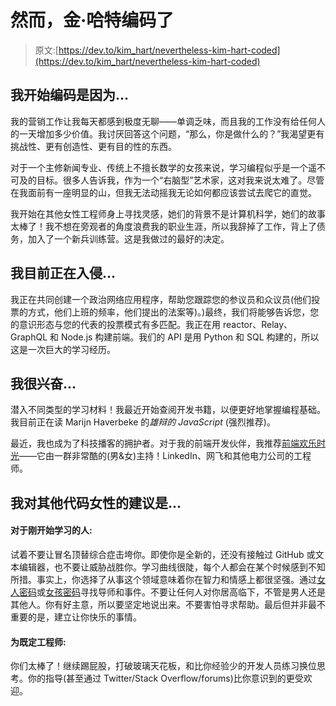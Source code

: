 # 然而，金·哈特编码了

> 原文:[https://dev.to/kim_hart/nevertheless-kim-hart-coded](https://dev.to/kim_hart/nevertheless-kim-hart-coded)

## [](#i-began-coding-because)我开始编码是因为...

我的营销工作让我每天都感到极度无聊——单调乏味，而且我的工作没有给任何人的一天增加多少价值。我讨厌回答这个问题，“那么，你是做什么的？”我渴望更有挑战性、更有创造性、更有目的性的东西。

对于一个主修新闻专业、传统上不擅长数学的女孩来说，学习编程似乎是一个遥不可及的目标。很多人告诉我，作为一个“右脑型”艺术家，这对我来说太难了。尽管在我面前有一座明显的山，但我无法动摇我无论如何都应该尝试去爬它的直觉。

我开始在其他女性工程师身上寻找灵感，她们的背景不是计算机科学，她们的故事太棒了！我不想在旁观者的角度浪费我的职业生涯，所以我辞掉了工作，背上了债务，加入了一个新兵训练营。这是我做过的最好的决定。

## [](#im-currently-hacking-on)我目前正在入侵...

我正在共同创建一个政治网络应用程序，帮助您跟踪您的参议员和众议员(他们投票的方式，他们上班的频率，他们提出的法案等)。)最终，我们将能够告诉您，您的意识形态与您的代表的投票模式有多匹配。我正在用 reactor、Relay、GraphQL 和 Node.js 构建前端。我们的 API 是用 Python 和 SQL 构建的，所以这是一次巨大的学习经历。

## [](#im-excited-about)我很兴奋...

潜入不同类型的学习材料！我最近开始查阅开发书籍，以便更好地掌握编程基础。我目前正在读 Marijn Haverbeke 的*雄辩的 JavaScript* (强烈推荐)。

最近，我也成为了科技播客的拥护者。对于我的前端开发伙伴，我推荐[前端欢乐时光](http://frontendhappyhour.com/)——它由一群非常酷的(男&女)主持！LinkedIn、网飞和其他电力公司的工程师。

## [](#my-advice-for-other-women-who-code-is)我对其他代码女性的建议是...

#### [](#for-those-just-starting-to-learn)对于刚开始学习的人:

试着不要让冒名顶替综合症击垮你。即使你是全新的，还没有接触过 GitHub 或文本编辑器，也不要让威胁战胜你。学习曲线很陡，每个人都会在某个时候感到不知所措。事实上，你选择了从事这个领域意味着你在智力和情感上都很坚强。通过[女人密码](https://www.womenwhocode.com/)或[女孩密码](https://girlswhocode.com/)寻找导师和事件。不要让任何人对你居高临下，不管是男人还是其他人。你有好主意，所以要坚定地说出来。不要害怕寻求帮助。最后但并非最不重要的是，建立让你快乐的事情。

#### [](#for-the-established-engineers)为既定工程师:

你们太棒了！继续踢屁股，打破玻璃天花板，和比你经验少的开发人员练习换位思考。你的指导(甚至通过 Twitter/Stack Overflow/forums)比你意识到的更受欢迎。